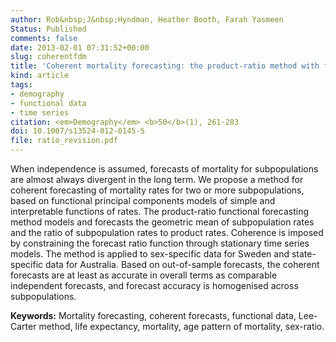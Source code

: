 ```yaml
---
author: Rob&nbsp;J&nbsp;Hyndman, Heather Booth, Farah Yasmeen
Status: Published
comments: false
date: 2013-02-01 07:31:52+00:00
slug: coherentfdm
title: 'Coherent mortality forecasting: the product-ratio method with functional time series models'
kind: article
tags:
- demography
- functional data
- time series
citation: <em>Demography</em> <b>50</b>(1), 261-283
doi: 10.1007/s13524-012-0145-5
file: ratio_revision.pdf
---
```


When independence is assumed, forecasts of mortality for subpopulations are almost always divergent in the long term. We propose a method for coherent forecasting of mortality rates for two or more subpopulations, based on functional principal components models of simple and interpretable functions of rates. The product-ratio functional forecasting method models and forecasts the geometric mean of subpopulation rates and the ratio of subpopulation rates to product rates. Coherence is imposed by constraining the forecast ratio function through stationary time series models. The method is applied to sex-specific data for Sweden and state-specific data for Australia. Based on out-of-sample forecasts, the coherent forecasts are at least as accurate in overall terms as comparable independent forecasts, and forecast accuracy is homogenised across subpopulations.

**Keywords:** Mortality forecasting, coherent forecasts, functional data, Lee-Carter method, life expectancy, mortality, age pattern of mortality, sex-ratio.

